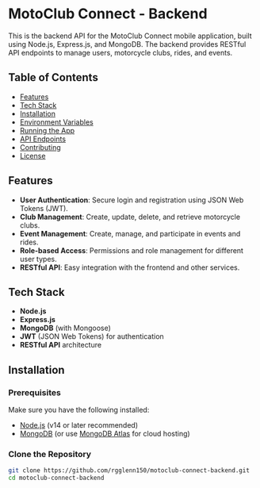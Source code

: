 # MotoClub Connect - Backend

This is the backend API for the MotoClub Connect mobile application, built using Node.js, Express.js, and MongoDB. The backend provides RESTful API endpoints to manage users, motorcycle clubs, rides, and events.

## Table of Contents
- [Features](#features)
- [Tech Stack](#tech-stack)
- [Installation](#installation)
- [Environment Variables](#environment-variables)
- [Running the App](#running-the-app)
- [API Endpoints](#api-endpoints)
- [Contributing](#contributing)
- [License](#license)

## Features
- **User Authentication**: Secure login and registration using JSON Web Tokens (JWT).
- **Club Management**: Create, update, delete, and retrieve motorcycle clubs.
- **Event Management**: Create, manage, and participate in events and rides.
- **Role-based Access**: Permissions and role management for different user types.
- **RESTful API**: Easy integration with the frontend and other services.

## Tech Stack
- **Node.js**
- **Express.js**
- **MongoDB** (with Mongoose)
- **JWT** (JSON Web Tokens) for authentication
- **RESTful API** architecture

## Installation

### Prerequisites
Make sure you have the following installed:
- [Node.js](https://nodejs.org/) (v14 or later recommended)
- [MongoDB](https://www.mongodb.com/try/download/community) (or use [MongoDB Atlas](https://www.mongodb.com/cloud/atlas) for cloud hosting)

### Clone the Repository
```bash
git clone https://github.com/rgglenn150/motoclub-connect-backend.git
cd motoclub-connect-backend

